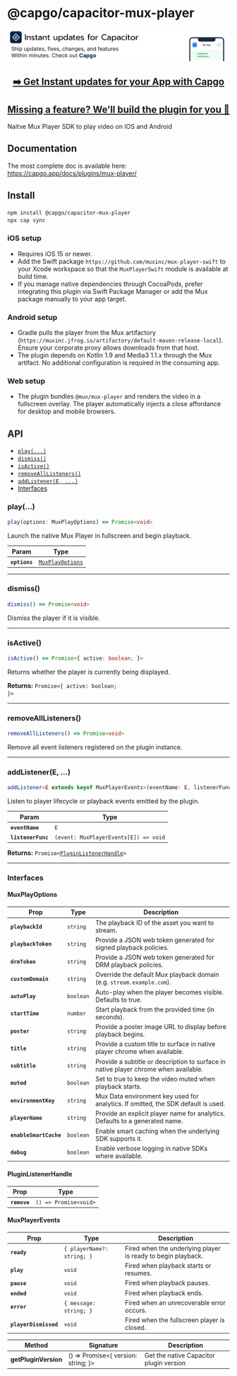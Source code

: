 # @capgo/capacitor-mux-player
 <a href="https://capgo.app/"><img src='https://raw.githubusercontent.com/Cap-go/capgo/main/assets/capgo_banner.png' alt='Capgo - Instant updates for capacitor'/></a>

<div align="center">
  <h2><a href="https://capgo.app/?ref=plugin_mux_player"> ➡️ Get Instant updates for your App with Capgo</a></h2>
  <h2><a href="https://capgo.app/consulting/?ref=plugin_mux_player"> Missing a feature? We’ll build the plugin for you 💪</a></h2>
</div>
Naitve Mux Player SDK to play video on IOS and Android

## Documentation

The most complete doc is available here: https://capgo.app/docs/plugins/mux-player/

## Install

```bash
npm install @capgo/capacitor-mux-player
npx cap sync
```

### iOS setup

- Requires iOS 15 or newer.
- Add the Swift package `https://github.com/muxinc/mux-player-swift` to your Xcode workspace so that the `MuxPlayerSwift` module is available at build time.
- If you manage native dependencies through CocoaPods, prefer integrating this plugin via Swift Package Manager or add the Mux package manually to your app target.

### Android setup

- Gradle pulls the player from the Mux artifactory (`https://muxinc.jfrog.io/artifactory/default-maven-release-local`). Ensure your corporate proxy allows downloads from that host.
- The plugin depends on Kotlin 1.9 and Media3 1.1.x through the Mux artifact. No additional configuration is required in the consuming app.

### Web setup

- The plugin bundles `@mux/mux-player` and renders the video in a fullscreen overlay. The player automatically injects a close affordance for desktop and mobile browsers.

## API

<docgen-index>

* [`play(...)`](#play)
* [`dismiss()`](#dismiss)
* [`isActive()`](#isactive)
* [`removeAllListeners()`](#removealllisteners)
* [`addListener(E, ...)`](#addlistenere-)
* [Interfaces](#interfaces)

</docgen-index>

<docgen-api>
<!--Update the source file JSDoc comments and rerun docgen to update the docs below-->

### play(...)

```typescript
play(options: MuxPlayOptions) => Promise<void>
```

Launch the native Mux Player in fullscreen and begin playback.

| Param         | Type                                                      |
| ------------- | --------------------------------------------------------- |
| **`options`** | <code><a href="#muxplayoptions">MuxPlayOptions</a></code> |

--------------------


### dismiss()

```typescript
dismiss() => Promise<void>
```

Dismiss the player if it is visible.

--------------------


### isActive()

```typescript
isActive() => Promise<{ active: boolean; }>
```

Returns whether the player is currently being displayed.

**Returns:** <code>Promise&lt;{ active: boolean; }&gt;</code>

--------------------


### removeAllListeners()

```typescript
removeAllListeners() => Promise<void>
```

Remove all event listeners registered on the plugin instance.

--------------------


### addListener(E, ...)

```typescript
addListener<E extends keyof MuxPlayerEvents>(eventName: E, listenerFunc: (event: MuxPlayerEvents[E]) => void) => Promise<PluginListenerHandle>
```

Listen to player lifecycle or playback events emitted by the plugin.

| Param              | Type                                                |
| ------------------ | --------------------------------------------------- |
| **`eventName`**    | <code>E</code>                                      |
| **`listenerFunc`** | <code>(event: MuxPlayerEvents[E]) =&gt; void</code> |

**Returns:** <code>Promise&lt;<a href="#pluginlistenerhandle">PluginListenerHandle</a>&gt;</code>

--------------------


### Interfaces


#### MuxPlayOptions

| Prop                   | Type                 | Description                                                                          |
| ---------------------- | -------------------- | ------------------------------------------------------------------------------------ |
| **`playbackId`**       | <code>string</code>  | The playback ID of the asset you want to stream.                                     |
| **`playbackToken`**    | <code>string</code>  | Provide a JSON web token generated for signed playback policies.                     |
| **`drmToken`**         | <code>string</code>  | Provide a JSON web token generated for DRM playback policies.                        |
| **`customDomain`**     | <code>string</code>  | Override the default Mux playback domain (e.g. `stream.example.com`).                |
| **`autoPlay`**         | <code>boolean</code> | Auto-play when the player becomes visible. Defaults to true.                         |
| **`startTime`**        | <code>number</code>  | Start playback from the provided time (in seconds).                                  |
| **`poster`**           | <code>string</code>  | Provide a poster image URL to display before playback begins.                        |
| **`title`**            | <code>string</code>  | Provide a custom title to surface in native player chrome when available.            |
| **`subtitle`**         | <code>string</code>  | Provide a subtitle or description to surface in native player chrome when available. |
| **`muted`**            | <code>boolean</code> | Set to true to keep the video muted when playback starts.                            |
| **`environmentKey`**   | <code>string</code>  | Mux Data environment key used for analytics. If omitted, the SDK default is used.    |
| **`playerName`**       | <code>string</code>  | Provide an explicit player name for analytics. Defaults to a generated name.         |
| **`enableSmartCache`** | <code>boolean</code> | Enable smart caching when the underlying SDK supports it.                            |
| **`debug`**            | <code>boolean</code> | Enable verbose logging in native SDKs where available.                               |


#### PluginListenerHandle

| Prop         | Type                                      |
| ------------ | ----------------------------------------- |
| **`remove`** | <code>() =&gt; Promise&lt;void&gt;</code> |


#### MuxPlayerEvents

| Prop                  | Type                                  | Description                                                  |
| --------------------- | ------------------------------------- | ------------------------------------------------------------ |
| **`ready`**           | <code>{ playerName?: string; }</code> | Fired when the underlying player is ready to begin playback. |
| **`play`**            | <code>void</code>                     | Fired when playback starts or resumes.                       |
| **`pause`**           | <code>void</code>                     | Fired when playback pauses.                                  |
| **`ended`**           | <code>void</code>                     | Fired when playback ends.                                    |
| **`error`**           | <code>{ message: string; }</code>     | Fired when an unrecoverable error occurs.                    |
| **`playerDismissed`** | <code>void</code>                     | Fired when the fullscreen player is closed.                  |

| Method               | Signature                                    | Description                             |
| -------------------- | -------------------------------------------- | --------------------------------------- |
| **getPluginVersion** | () =&gt; Promise&lt;{ version: string; }&gt; | Get the native Capacitor plugin version |

</docgen-api>
